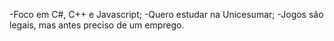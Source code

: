-Foco em C#, C++ e Javascript;
-Quero estudar na Unicesumar;
-Jogos são legais, mas antes preciso de um emprego.

